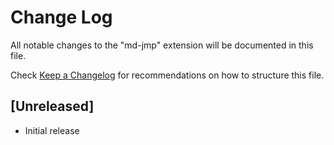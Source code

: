 # Change Log

All notable changes to the "md-jmp" extension will be documented in this file.

Check [Keep a Changelog](http://keepachangelog.com/) for recommendations on how to structure this file.

## [Unreleased]

- Initial release